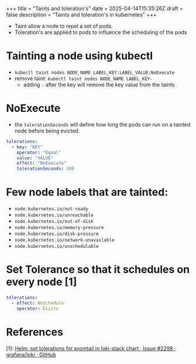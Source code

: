 +++
title = "Taints and toleration's"
date = 2025-04-14T15:35:26Z
draft = false
description = "Taints and toleration's in kubernetes"
+++

- Taint allow a node to repel a set of pods.
- Toleration's are applied to pods to influence the scheduling of the pods

# Tainting a node using kubectl

- `kubectl taint nodes NODE_NAME LABEL_KEY:LABEL_VALUE:NoExecute`
- remove taint: `kubectl taint nodes NODE_NAME LABEL_KEY-`
  - adding `-` after the key will remove the key value from the taints

# NoExecute
- the `tolerationSeconds` will define how long the pods can run on a tainted node before being evicted.

```yaml
tolerations:
  - key: "KEY"
    operator: "Equal"
    value: "VALUE"
    effect: "NoExecute"
    tolerationSeconds: 300
```

# Few node labels that are tainted:

- `node.kubernetes.io/not-ready`
- `node.kubernetes.io/unreachable`
- `node.kubernetes.io/out-of-disk`
- `node.kubernetes.io/memory-pressure`
- `node.kubernetes.io/disk-pressure`
- `node.kubernetes.io/network-unavailable`
- `node.kubernetes.io/unschedulable`


# Set Tolerance so that it schedules on every node [1]

```yaml
tolerations:
  - effect: NoSchedule
    operator: Exists
```

# References

[1]: [Helm: set tolerations for promtail in loki-stack chart · Issue #2298 · grafana/loki · GitHub](https://github.com/grafana/loki/issues/2298#issuecomment-739924467)

